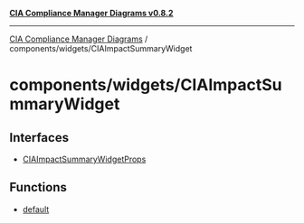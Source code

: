 [**CIA Compliance Manager Diagrams v0.8.2**](../../../README.md)

***

[CIA Compliance Manager Diagrams](../../../modules.md) / components/widgets/CIAImpactSummaryWidget

# components/widgets/CIAImpactSummaryWidget

## Interfaces

- [CIAImpactSummaryWidgetProps](interfaces/CIAImpactSummaryWidgetProps.md)

## Functions

- [default](functions/default.md)
